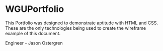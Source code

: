 # WGUPortfolio

This Portfolio was designed to demonstrate aptitude with HTML and CSS. These are the only technologies being used to create the wireframe example of this document.


Engineer - Jason Ostergren

